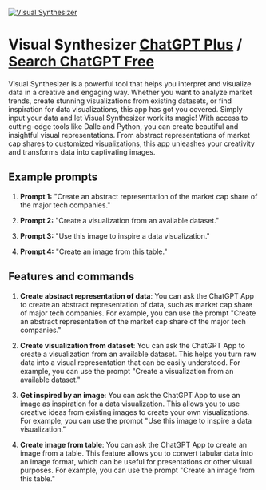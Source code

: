 
[![Visual Synthesizer](https://files.oaiusercontent.com/file-e1yBbjNWKbfy1FvBK82cRhlf?se=2123-10-17T06%3A39%3A18Z&sp=r&sv=2021-08-06&sr=b&rscc=max-age%3D31536000%2C%20immutable&rscd=attachment%3B%20filename%3D2f8a98a5-d8de-4b31-a3cf-24fdab59461a.png&sig=3MMF6yFW7uQhdhyfVY%2BLawruYWoVyqr1P1FBw7EBtr8%3D)](https://chat.openai.com/g/g-MhYABMY0f-visual-synthesizer)

# Visual Synthesizer [ChatGPT Plus](https://chat.openai.com/g/g-MhYABMY0f-visual-synthesizer) / [Search ChatGPT Free](https://gptcall.net/index.html#/?search=Visual%20Synthesizer)

Visual Synthesizer is a powerful tool that helps you interpret and visualize data in a creative and engaging way. Whether you want to analyze market trends, create stunning visualizations from existing datasets, or find inspiration for data visualizations, this app has got you covered. Simply input your data and let Visual Synthesizer work its magic! With access to cutting-edge tools like Dalle and Python, you can create beautiful and insightful visual representations. From abstract representations of market cap shares to customized visualizations, this app unleashes your creativity and transforms data into captivating images.

## Example prompts

1. **Prompt 1:** "Create an abstract representation of the market cap share of the major tech companies."

2. **Prompt 2:** "Create a visualization from an available dataset."

3. **Prompt 3:** "Use this image to inspire a data visualization."

4. **Prompt 4:** "Create an image from this table."

## Features and commands

1. **Create abstract representation of data**: You can ask the ChatGPT App to create an abstract representation of data, such as market cap share of major tech companies. For example, you can use the prompt "Create an abstract representation of the market cap share of the major tech companies."

2. **Create visualization from dataset**: You can ask the ChatGPT App to create a visualization from an available dataset. This helps you turn raw data into a visual representation that can be easily understood. For example, you can use the prompt "Create a visualization from an available dataset."

3. **Get inspired by an image**: You can ask the ChatGPT App to use an image as inspiration for a data visualization. This allows you to use creative ideas from existing images to create your own visualizations. For example, you can use the prompt "Use this image to inspire a data visualization."

4. **Create image from table**: You can ask the ChatGPT App to create an image from a table. This feature allows you to convert tabular data into an image format, which can be useful for presentations or other visual purposes. For example, you can use the prompt "Create an image from this table."


